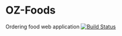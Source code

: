# OZ-Foods

Ordering food web application
[![Build Status](https://travis-ci.com/ozuem-liam/OZ-Foods.svg?branch=first_branch)](https://travis-ci.com/ozuem-liam/OZ-Foods)
